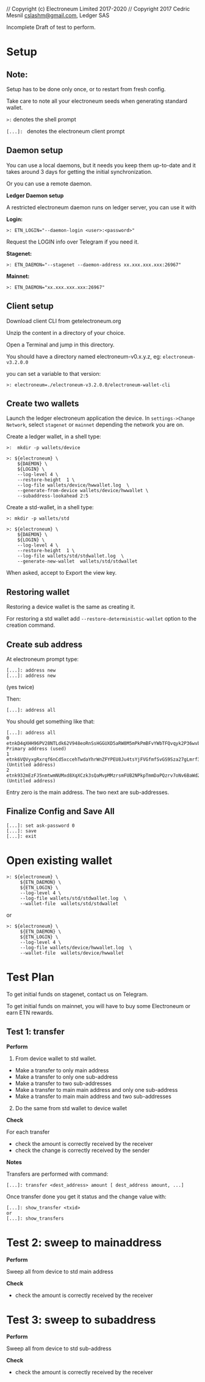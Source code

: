 // Copyright (c) Electroneum Limited 2017-2020
// Copyright 2017 Cedric Mesnil <cslashm@gmail.com>, Ledger SAS

Incomplete Draft of test to perform.



Setup
=====


Note:
-----

Setup has to be done only once, or to restart from fresh config.

Take care to note all your electroneum seeds when generating standard wallet.

`>:` denotes the shell prompt

`[...]: ` denotes the electroneum client prompt


Daemon setup
------------

You can use a local daemons, but it needs you keep them up-to-date and it takes
around 3 days for getting the initial synchronization.

Or you can use a remote daemon. 


**Ledger Daemon setup**


A restricted electroneum daemon runs on ledger server, you can use it with

**Login:**

    >: ETN_LOGIN="--daemon-login <user>:<password>"

Request the LOGIN info over Telegram if you need it.

**Stagenet:**

    >: ETN_DAEMON="--stagenet --daemon-address xx.xxx.xxx.xxx:26967"

**Mainnet:**

    >: ETN_DAEMON="xx.xxx.xxx.xxx:26967"


Client setup
------------

Download client CLI from getelectroneum.org

Unzip the content in a directory of your choice.

Open a Terminal and jump in this directory.

You should have a directory named electroneum-v0.x.y.z, eg: `electroneum-v3.2.0.0`

you can set a variable to that version:

    >: electroneum=./electroneum-v3.2.0.0/electroneum-wallet-cli


Create two wallets
------------------


Launch the ledger electroneum application the device. In `settings->Change Network`, select `stagenet` or `mainnet`
depending the network you are on.

Create a ledger wallet,  in a shell type:

    >:  mkdir -p wallets/device

    >: ${electroneum} \
        ${DAEMON} \
        ${LOGIN} \
        --log-level 4 \
        --restore-height  1 \
        --log-file wallets/device/hwwallet.log  \
        --generate-from-device wallets/device/hwwallet \
        --subaddress-lookahead 2:5


Create a std-wallet, in a shell type:

    >: mkdir -p wallets/std

    >: ${electroneum} \
        ${DAEMON} \
        ${LOGIN} \
        --log-level 4 \
        --restore-height  1 \
        --log-file wallets/std/stdwallet.log  \
        --generate-new-wallet  wallets/std/stdwallet


When asked, accept to Export the view key.

Restoring wallet
----------------

Restoring a device wallet is the same as creating it.

For restoring a std wallet add  `--restore-deterministic-wallet`  option to the creation command.


Create sub address
------------------

At electroneum prompt type:

    [...]: address new
    [...]: address new

(yes twice)

Then:

    [...]: address all

You should get something like that:

    [...]: address all
    0  etnkD4qXHH96PV28NTLdk62V948eoRnSsHGGUXD5aRW8M5mPkPmBFvYWbTFQvqyk2P36wvbahS31z9vZcQgZ8LgP1wHt66nM7A  Primary address (used)
    1  etnk6VQVyxgRxrqf6nCd5xccehTwdaYhrWnZFYPEU8Ju4tsYjFVGfmfSvGS9Sza27gLmrf3i9sS36SqBQ4uJreyY3crDGm1FZC  (Untitled address)
    2  etnk932mEzFJ5nmtwmNUMxd8XqXCzk3sQaMvpMMzrsmFUB2NPkpTmmDaPQzrv7oNv6BaWd2Gv9uAvUAbFD94FQYL4JPmC7Yf8M  (Untitled address)

Entry zero is the main address. The two next are sub-addresses.


Finalize Config and Save All
----------------------------

    [...]: set ask-password 0
    [...]: save
    [...]: exit


Open existing wallet
====================

    >: ${electroneum} \
         ${ETN_DAEMON} \
         ${ETN_LOGIN} \
         --log-level 4 \
         --log-file wallets/std/stdwallet.log  \
         --wallet-file  wallets/std/stdwallet

or

    >: ${electroneum} \
         ${ETN_DAEMON} \
         ${ETN_LOGIN} \
         --log-level 4 \
         --log-file wallets/device/hwwallet.log  \
         --wallet-file  wallets/device/hwwallet


Test Plan
=========


To get initial funds on stagenet, contact us on Telegram.

To get initial funds on mainnet, you will have to buy some Electroneum or earn ETN rewards.


Test 1: transfer
----------------

**Perform**

1. From device wallet to std wallet.

- Make a transfer to only main address
- Make a transfer to only one sub-address
- Make a transfer to two sub-addresses
- Make a transfer to main main address and only one sub-address
- Make a transfer to main main address and two sub-addresses

2. Do the same from std wallet to device wallet


**Check**

For each transfer
 - check the amount is correctly received by the receiver
 - check the change is correctly received by the sender


**Notes**

Transfers are performed with command:

    [...]: transfer <dest_address> amount [ dest_address amount, ...]

Once transfer done you get it status and the change value with:

    [...]: show_transfer <txid>
    or
    [...]: show_transfers


Test 2: sweep to mainaddress
============================

**Perform**

Sweep all from device to std main address

**Check**

- check the amount is correctly received by the receiver


Test 3: sweep to subaddress
===========================

**Perform**

Sweep all from device to std sub-address

**Check**

- check the amount is correctly received by the receiver

